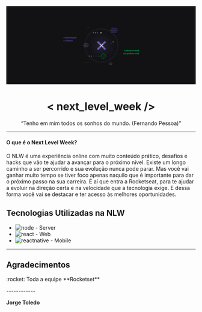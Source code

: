 <img alt="GoStack" src="https://github.com/jorgemtoledo/nlw/blob/master/files/images/img1.png" />

<h1 align="center"> < next_level_week /> </h1>

<p align="center">“Tenho em mim todos os sonhos do mundo. (Fernando Pessoa)”</blockquote></p>

------------

<h4> O que é o Next Level Week?</h4>
<p>O NLW é uma experiência online com muito conteúdo prático, desafios e hacks que vão te ajudar a avançar para o próximo nível.
Existe um longo caminho a ser percorrido e sua evolução nunca pode parar. Mas você vai ganhar muito tempo se tiver foco apenas naquilo que é importante para dar o próximo passo na sua carreira.
É aí que entra a Rocketseat, para te ajudar a evoluir na direção certa e na velocidade que a tecnologia exige. E dessa forma você vai se destacar e ter acesso às melhores oportunidades.
</p>

## Tecnologias Utilizadas na NLW
- ![node](https://img.shields.io/badge/NodeJs-TypeScript-success.svg) - Server
- ![react](https://img.shields.io/badge/ReactJs-TypeScript-blue.svg) - Web
- ![reactnative](https://img.shields.io/badge/React-Native-9cf.svg) - Mobile

------------

## Agradecimentos

<p>:rocket: Toda a equipe **Rocketset**</p>
------------

**Jorge Toledo**
